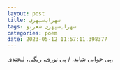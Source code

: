 ```yaml
---
layout: post
title: سهراب‌سپهری
tags: سهراب‌سپهری شعر‌نو
categories: poem
date: 2023-05-12 11:57:11.398377
---
```


پی خوابی شاید، / پی نوری، ریگی، لبخندی.